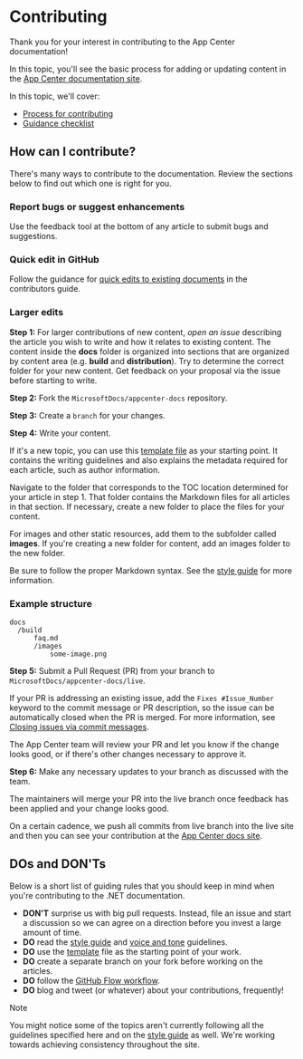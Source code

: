 # Contributing

Thank you for your interest in contributing to the App Center documentation!

In this topic, you'll see the basic process for adding or updating content in the [App Center documentation site](https://learn.microsoft.com/appcenter).

In this topic, we'll cover:

* [Process for contributing](#process-for-contributing)
* [Guidance checklist](#guidance-checklist)

## How can I contribute?
There's many ways to contribute to the documentation. Review the sections below to find out which one is right for you.

### Report bugs or suggest enhancements
Use the feedback tool at the bottom of any article to submit bugs and suggestions.

### Quick edit in GitHub

Follow the guidance for [quick edits to existing documents](https://learn.microsoft.com/contribute/#quick-edits-to-existing-documents) in the contributors guide.

### Larger edits

**Step 1:** For larger contributions of new content, _open an issue_ describing the article you wish to write and how it relates to existing content. The content inside the **docs** folder is organized into sections that are organized by content area (e.g. **build** and **distribution**). Try to determine the correct folder for your new content. Get feedback on your proposal via the issue before starting to write.

**Step 2:** Fork the `MicrosoftDocs/appcenter-docs` repository.

**Step 3:** Create a `branch` for your changes.

**Step 4:** Write your content.

If it's a new topic, you can use this [template file](./styleguide/template.md) as your starting point. It contains the writing guidelines and also explains the metadata required for each article, such as author information.

Navigate to the folder that corresponds to the TOC location determined for your article in step 1.
That folder contains the Markdown files for all articles in that section. If necessary, create a new folder to place the files for your content.

For images and other static resources, add them to the subfolder called **images**. If you're creating a new folder for content, add an images folder to the new folder.

Be sure to follow the proper Markdown syntax. See the [style guide](./styleguide/template.md) for more information.

### Example structure

    docs
      /build
          faq.md
          /images
              some-image.png

**Step 5:** Submit a Pull Request (PR) from your branch to `MicrosoftDocs/appcenter-docs/live`.

If your PR is addressing an existing issue, add the `Fixes #Issue_Number` keyword to the commit message or PR description, so the issue can be automatically closed when the PR is merged. For more information, see [Closing issues via commit messages](https://help.github.com/articles/closing-issues-via-commit-messages/).

The App Center team will review your PR and let you know if the change looks good, or if there's other changes necessary to approve it.

**Step 6:** Make any necessary updates to your branch as discussed with the team.

The maintainers will merge your PR into the live branch once feedback has been applied and your change looks good.

On a certain cadence, we push all commits from live branch into the live site and then you can see your contribution at the [App Center docs site](https://learn.microsoft.com/appcenter/).

## DOs and DON'Ts

Below is a short list of guiding rules that you should keep in mind when you're contributing to the .NET documentation.

* **DON'T** surprise us with big pull requests. Instead, file an issue and start a discussion so we can agree on a direction before you invest a large amount of time.
* **DO** read the [style guide](./styleguide/template.md) and [voice and tone](./styleguide/voice-tone.md) guidelines.
* **DO** use the [template](./styleguide/template.md) file as the starting point of your work.
* **DO** create a separate branch on your fork before working on the articles.
* **DO** follow the [GitHub Flow workflow](https://guides.github.com/introduction/flow/).
* **DO** blog and tweet (or whatever) about your contributions, frequently!

> [!NOTE]
> You might notice some of the topics aren't currently following all the guidelines specified here and on the [style guide](./styleguide/template.md) as well. We're working towards achieving consistency throughout the site.
